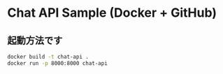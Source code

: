 # Chat API Sample (Docker + GitHub)

## 起動方法です
```bash
docker build -t chat-api .
docker run -p 8000:8000 chat-api
